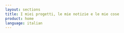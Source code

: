 ```yaml
---
layout: sections
title: I miei progetti, le mie notizie e le mie cose
product: home
language: italian
---
```

